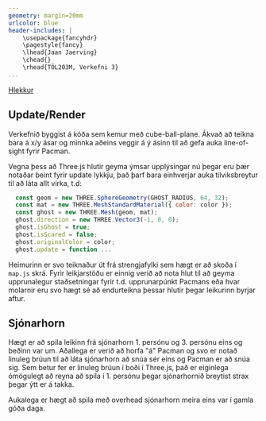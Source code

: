 ```yaml
---
geometry: margin=20mm
urlcolor: blue
header-includes: |
    \usepackage{fancyhdr}
    \pagestyle{fancy}
    \lhead{Jaan Jaerving}
    \chead{}
    \rhead{TÖL203M, Verkefni 3}
...
```


[Hlekkur](https://anjrv.github.io/v3/)

## Update/Render

Verkefnið byggist á kóða sem kemur með cube-ball-plane. Ákvað að teikna bara á x/y ásar og minnka aðeins veggir á ý ásinn til að gefa auka line-of-sight fyrir Pacman.

Vegna þess að Three.js hlutir geyma ýmsar upplýsingar nú þegar eru þær notaðar beint fyrir update lykkju, það þarf bara einhverjar auka tilviksbreytur til að láta allt virka, t.d:

```js
  const geom = new THREE.SphereGeometry(GHOST_RADIUS, 64, 32);
  const mat = new THREE.MeshStandardMaterial({ color: color });
  const ghost = new THREE.Mesh(geom, mat);
  ghost.direction = new THREE.Vector3(-1, 0, 0);
  ghost.isGhost = true;
  ghost.isScared = false;
  ghost.originalColor = color;
  ghost.update = function ...
```

Heimurinn er svo teiknaður út frá strengjafylki sem hægt er að skoða í `map.js` skrá. Fyrir leikjarstöðu er einnig verið að nota hlut til að geyma upprunalegur staðsetningar fyrir t.d. upprunarpúnkt Pacmans eða hvar molarnir eru svo hægt sé að endurteikna þessar hlutir þegar leikurinn byrjar aftur.

## Sjónarhorn

Hægt er að spila leikinn frá sjónarhorn 1. persónu og 3. persónu eins og beðinn var um. Aðallega er verið að horfa "á" Pacman og svo er notað linuleg brúun til að láta sjónarhorn að snúa sér eins og Pacman er að snúa sig. Sem betur fer er linuleg brúun í boði í Three.js, það er eiginlega ómögulegt að reyna að spila í 1. persónu þegar sjónarhornið breytist strax þegar ýtt er á takka.

Aukalega er hægt að spila með overhead sjónarhorn meira eins var í gamla góða daga.
